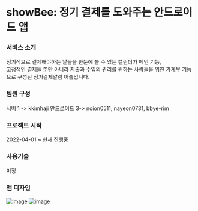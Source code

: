 # showBee: 정기 결제를 도와주는 안드로이드 앱
### 서비스 소개
정기적으로 결제해야하는 날들을 한눈에 볼 수 있는 캘린더가 메인 기능,<br>
고정적인 결제들 뿐만 아니라 지출과 수입의 관리를 원하는 사람들을 위한 가계부 기능으로 구성된
정기결제알림 어플입니다.

### 팀원 구성
서버 1 -> kkimhaji
안드로이드 3-> noion0511, nayeon0731, bbye-rim

### 프로젝트 시작
2022-04-01 ~ 현재 진행중

### 사용기술
미정

### 앱 디자인
![image](https://user-images.githubusercontent.com/52189097/161251002-540b2276-21bb-4200-b4d9-1f03d6f20b91.png)
![image](https://user-images.githubusercontent.com/52189097/161251019-97434ee7-f0b9-4918-a8e8-f3d0cbdd0c2d.png)
